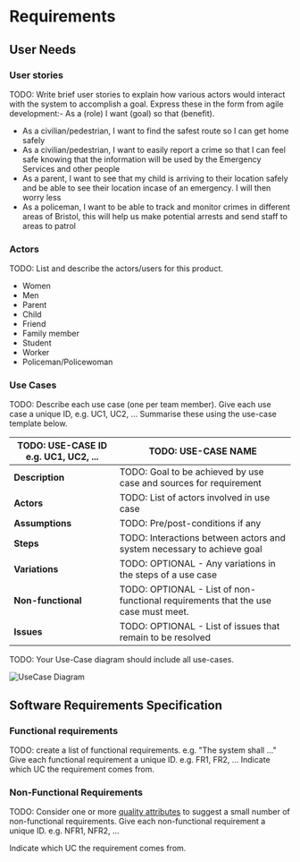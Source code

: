 # Requirements

## User Needs

### User stories
TODO: Write brief user stories to explain how various actors would interact with the system to accomplish a goal.
    Express these in the form from agile development:- As a (role) I want (goal) so that (benefit).
    
- As a civilian/pedestrian, I want to find the safest route so I can get home safely
- As a civilian/pedestrian, I want to easily report a crime so that I can feel safe knowing that the information will be used by the Emergency Services and other people
- As a parent, I want to see that my child is arriving to their location safely and be able to see their location incase of an emergency. I will then worry less
- As a policeman, I want to be able to track and monitor crimes in different areas of Bristol, this will help us make potential arrests and send staff to areas to patrol
   

### Actors
TODO: List and describe the actors/users for this product.

- Women
- Men
- Parent
- Child
- Friend
- Family member
- Student
- Worker
- Policeman/Policewoman

### Use Cases
TODO: Describe each use case (one per team member).
    Give each use case a unique ID, e.g. UC1, UC2, ...
    Summarise these using the use-case template below.

| TODO: USE-CASE ID e.g. UC1, UC2, ... | TODO: USE-CASE NAME | 
| -------------------------------------- | ------------------- |
| **Description** | TODO: Goal to be achieved by use case and sources for requirement |
| **Actors** | TODO: List of actors involved in use case |
| **Assumptions** | TODO: Pre/post-conditions if any</td></tr>
| **Steps** | TODO: Interactions between actors and system necessary to achieve goal |
| **Variations** | TODO: OPTIONAL - Any variations in the steps of a use case |
| **Non-functional** | TODO: OPTIONAL - List of non-functional requirements that the use case must meet. |
| **Issues** | TODO: OPTIONAL - List of issues that remain to be resolved |


TODO: Your Use-Case diagram should include all use-cases.

![UseCase Diagram](https://user-images.githubusercontent.com/93520494/140742760-474c9be0-17eb-41c3-9ef9-08012b5d0159.png)

## Software Requirements Specification
### Functional requirements
TODO: create a list of functional requirements. 
    e.g. "The system shall ..."
    Give each functional requirement a unique ID. e.g. FR1, FR2, ...
    Indicate which UC the requirement comes from.


### Non-Functional Requirements
TODO: Consider one or more [quality attributes](https://en.wikipedia.org/wiki/ISO/IEC_9126) to suggest a small number of non-functional requirements.
Give each non-functional requirement a unique ID. e.g. NFR1, NFR2, ...

Indicate which UC the requirement comes from.
